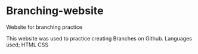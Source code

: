 # Branching-website
Website for branching practice

This website was used to practice creating Branches on Github.
Languages used; 
  HTML
  CSS
  
